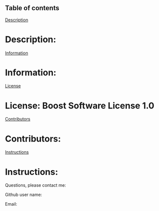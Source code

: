 #  
 
  ## Table of contents
  [Description](#description)
  # Description:  
 
  [Information](#information)
  # Information:  
 
  [License](#license)
  # License: Boost Software License 1.0 

  [Contributors](#contributors)
  # Contributors:  

  [Instructions](#instructions)
  # Instructions:  

  Questions, please contact me:  

  Github user name:  
 
  Email: 